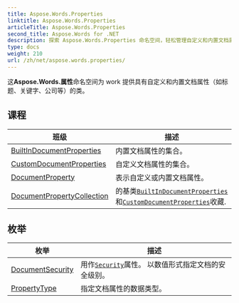 ```yaml
---
title: Aspose.Words.Properties
linktitle: Aspose.Words.Properties
articleTitle: Aspose.Words.Properties
second_title: Aspose.Words for .NET
description: 探索 Aspose.Words.Properties 命名空间，轻松管理自定义和内置文档属性（如标题、关键字和公司），以增强文档组织。
type: docs
weight: 210
url: /zh/net/aspose.words.properties/
---
```

这**Aspose.Words.属性**命名空间为 work 提供具有自定义和内置文档属性（如标题、关键字、公司等）的类。

## 课程

| 班级 | 描述 |
| --- | --- |
| [BuiltInDocumentProperties](./builtindocumentproperties/) | 内置文档属性的集合。 |
| [CustomDocumentProperties](./customdocumentproperties/) | 自定义文档属性的集合。 |
| [DocumentProperty](./documentproperty/) | 表示自定义或内置文档属性。 |
| [DocumentPropertyCollection](./documentpropertycollection/) | 的基类[`BuiltInDocumentProperties`](../aspose.words.properties/builtindocumentproperties/)和[`CustomDocumentProperties`](../aspose.words.properties/customdocumentproperties/)收藏. |
## 枚举

| 枚举 | 描述 |
| --- | --- |
| [DocumentSecurity](./documentsecurity/) | 用作[`Security`](../aspose.words.properties/builtindocumentproperties/security/)属性。 以数值形式指定文档的安全级别。 |
| [PropertyType](./propertytype/) | 指定文档属性的数据类型。 |
